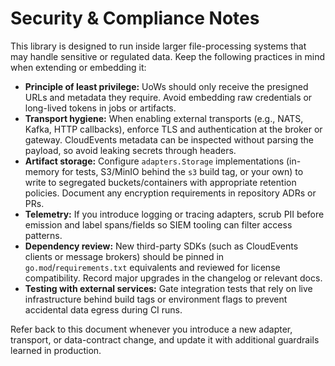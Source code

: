 # Security & Compliance Notes

This library is designed to run inside larger file-processing systems that may handle sensitive or regulated data. Keep the following practices in mind when extending or embedding it:

- **Principle of least privilege:** UoWs should only receive the presigned URLs and metadata they require. Avoid embedding raw credentials or long-lived tokens in jobs or artifacts.
- **Transport hygiene:** When enabling external transports (e.g., NATS, Kafka, HTTP callbacks), enforce TLS and authentication at the broker or gateway. CloudEvents metadata can be inspected without parsing the payload, so avoid leaking secrets through headers.
- **Artifact storage:** Configure `adapters.Storage` implementations (in-memory for tests, S3/MinIO behind the `s3` build tag, or your own) to write to segregated buckets/containers with appropriate retention policies. Document any encryption requirements in repository ADRs or PRs.
- **Telemetry:** If you introduce logging or tracing adapters, scrub PII before emission and label spans/fields so SIEM tooling can filter access patterns.
- **Dependency review:** New third-party SDKs (such as CloudEvents clients or message brokers) should be pinned in `go.mod`/`requirements.txt` equivalents and reviewed for license compatibility. Record major upgrades in the changelog or relevant docs.
- **Testing with external services:** Gate integration tests that rely on live infrastructure behind build tags or environment flags to prevent accidental data egress during CI runs.

Refer back to this document whenever you introduce a new adapter, transport, or data-contract change, and update it with additional guardrails learned in production.

